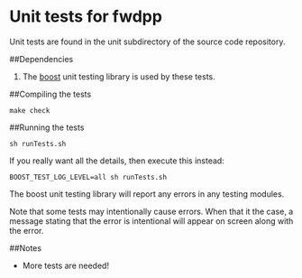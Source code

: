 # Unit tests for fwdpp

Unit tests are found in the unit subdirectory of the source code repository.

##Dependencies

1. The [boost](http://boost.org) unit testing library is used by these tests. 

##Compiling the tests

~~~
make check
~~~

##Running the tests

~~~~
sh runTests.sh
~~~~

If you really want all the details, then execute this instead:

~~~
BOOST_TEST_LOG_LEVEL=all sh runTests.sh
~~~

The boost unit testing library will report any errors in any testing modules.

Note that some tests may intentionally cause errors.  When that it the case, a message stating that the error is intentional will appear on screen along with the error.

##Notes

* More tests are needed!
